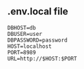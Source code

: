 ## .env.local file
```
DBHOST=db
DBUSER=user
DBPASSWORD=password
HOST=localhost
PORT=8989
URL=http://$HOST:$PORT
```
